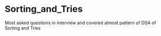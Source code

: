 # Sorting_and_Tries
Most asked questions in interview and covered almost pattern of DSA of Sorting and Tries
